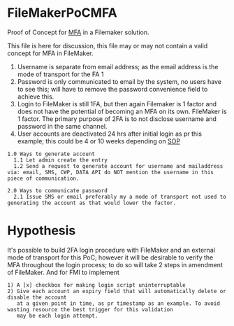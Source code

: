 # FileMakerPoCMFA
Proof of Concept for [MFA](https://en.wikipedia.org/wiki/Multi-factor_authentication) in a Filemaker solution.

This file is here for discussion, this file may or may not contain a valid concept for MFA in FileMaker.

1. Username is separate from email address; as the email address is the mode of transport for the FA 1
2. Password is only communicated to email by the system, no users have to see this; will have to remove the password convenience field to achieve this.
3. Login to FileMaker is still 1FA, but then again Filemaker is 1 factor and does not have the potential of becoming an MFA on its own. FileMaker is 1 factor. The primary purpose of 2FA is to not disclose username and password in the same channel.
4. User accounts are deactivated 24 hrs after initial login as pr this example; this could be 4 or 10 weeks depending on [SOP](https://en.wikipedia.org/wiki/Standard_operating_procedure)


```
1.0 Ways to generate account
  1.1 Let admin create the entry
  1.2 Send a request to generate account for username and mailaddress via: email, SMS, CWP, DATA API do NOT mention the username in this piece of communication.
```

```
2.0 Ways to communicate password
  2.1 Issue SMS or email preferably my a mode of transport not used to generating the account as that would lower the factor. 
```


# Hypothesis
It's possible to build 2FA login procedure with FileMaker and an external mode of transport for this PoC; however it will be desirable to verify the MFA throughout the login process; to do so will take 2 steps in amendment of FileMaker. And for FMI to implement
```
1) A [x] checkbox for making login script uninterruptable
2) Give each account an expiry field that will automatically delete or disable the account
   at a given point in time, as pr timestamp as an example. To avoid wasting resource the best trigger for this validation
   may be each login attempt.
```
